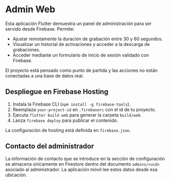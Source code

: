 # Admin Web
Esta aplicación Flutter demuestra un panel de administración para ser servido desde Firebase. Permite:

- Ajustar remotamente la duración de grabación entre 30 y 60 segundos.
- Visualizar un historial de activaciones y acceder a la descarga de grabaciones.
- Acceder mediante un formulario de inicio de sesión validado con Firebase.

El proyecto está pensado como punto de partida y las acciones no están conectadas a una base de datos real.
## Despliegue en Firebase Hosting

1. Instala la Firebase CLI (`npm install -g firebase-tools`).
2. Reemplaza `your-project-id` en `.firebaserc` con el id de tu proyecto.
3. Ejecuta `flutter build web` para generar la carpeta `build/web`.
4. Lanza `firebase deploy` para publicar el contenido.

La configuración de hosting está definida en `firebase.json`.

## Contacto del administrador

La información de contacto que se introduce en la sección de configuración se
almacena únicamente en Firestore dentro del documento `admins/<uid>` asociado al
administrador. La aplicación móvil lee estos datos desde esa ubicación.
